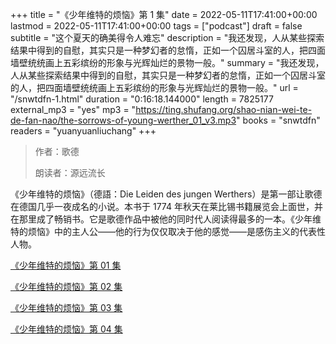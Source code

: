 +++
title = "《少年维特的烦恼》第 1 集"
date = 2022-05-11T17:41:00+00:00
lastmod = 2022-05-11T17:41:00+00:00
tags = ["podcast"]
draft = false
subtitle = "这个夏天的确美得令人难忘"
description = "我还发现，人从某些探索结果中得到的自慰，其实只是一种梦幻者的怠惰，正如一个囚居斗室的人，把四面墙壁统统画上五彩缤纷的形象与光辉灿烂的景物一般。"
summary = "我还发现，人从某些探索结果中得到的自慰，其实只是一种梦幻者的怠惰，正如一个囚居斗室的人，把四面墙壁统统画上五彩缤纷的形象与光辉灿烂的景物一般。"
url = "/snwtdfn-1.html"
duration = "0:16:18.144000"
length = 7825177
external_mp3 = "yes"
mp3 = "https://ting.shufang.org/shao-nian-wei-te-de-fan-nao/the-sorrows-of-young-werther_01_v3.mp3"
books = "snwtdfn"
readers = "yuanyuanliuchang"
+++

> 作者：歌德
>
> 朗读者：源远流长

《少年维特的烦恼》（德語：Die Leiden des jungen Werthers）是第一部让歌德在德国几乎一夜成名的小说。本书于 1774 年秋天在莱比锡书籍展览会上面世，并在那里成了畅销书。它是歌德作品中被他的同时代人阅读得最多的一本。《少年维特的烦恼》中的主人公——他的行为仅仅取决于他的感觉——是感伤主义的代表性人物。

[《少年维特的烦恼》第 01 集](./snwtdfn-1.html)

[《少年维特的烦恼》第 02 集](./snwtdfn-2.html)

[《少年维特的烦恼》第 03 集](./snwtdfn-3.html)

[《少年维特的烦恼》第 04 集](./snwtdfn-4.html)
